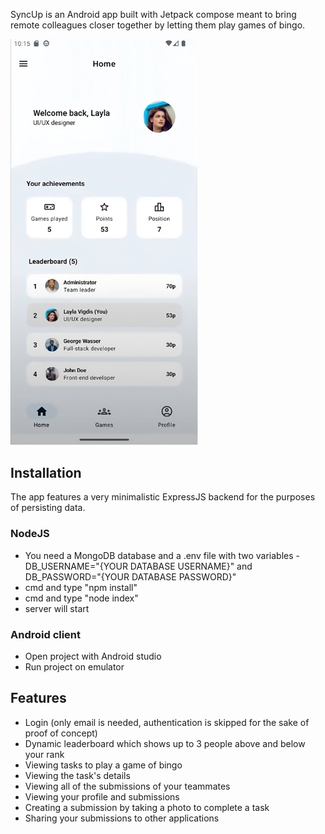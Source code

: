SyncUp is an Android app built with Jetpack compose meant to bring remote colleagues closer together by letting them play games of bingo.

<img src="./Screenshots/Home%20page.png" alt="home page screenshot" width="300"/>

## Installation
The app features a very minimalistic ExpressJS backend for the purposes of persisting data.
### NodeJS
- You need a MongoDB database and a .env file with two variables - DB_USERNAME="{YOUR DATABASE USERNAME}" and DB_PASSWORD="{YOUR DATABASE PASSWORD}"
- cmd and type "npm install"
- cmd and type "node index"
- server will start

### Android client
- Open project with Android studio
- Run project on emulator

## Features
 - Login (only email is needed, authentication is skipped for the sake of proof of concept)
 - Dynamic leaderboard which shows up to 3 people above and below your rank
 - Viewing tasks to play a game of bingo
 - Viewing the task's details
 - Viewing all of the submissions of your teammates
 - Viewing your profile and submissions
 - Creating a submission by taking a photo to complete a task
 - Sharing your submissions to other applications
